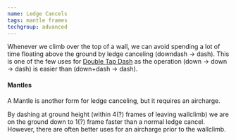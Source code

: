 ```yaml
---
name: Ledge Cancels
tags: mantle frames
techgroup: advanced
---
```


Whenever we climb over the top of a wall, we can avoid spending a lot of time floating above the ground by ledge canceling (downdash -> dash). This is one of the few uses for [Double Tap Dash](#double-tap-dash) as the operation (down -> down -> dash) is easier than (down+dash -> dash).

#### Mantles

A Mantle is another form for ledge canceling, but it requires an aircharge.

By dashing at ground height (within 4(?) frames of leaving wallclimb) we are on the ground down to 1(?) frame faster than a normal ledge cancel. However, there are often better uses for an aircharge prior to the wallclimb.
